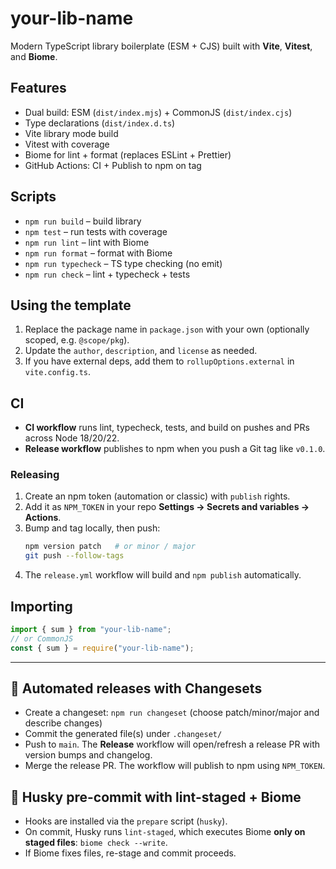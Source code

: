 # your-lib-name

Modern TypeScript library boilerplate (ESM + CJS) built with **Vite**, **Vitest**, and **Biome**.

## Features
- Dual build: ESM (`dist/index.mjs`) + CommonJS (`dist/index.cjs`)
- Type declarations (`dist/index.d.ts`)
- Vite library mode build
- Vitest with coverage
- Biome for lint + format (replaces ESLint + Prettier)
- GitHub Actions: CI + Publish to npm on tag

## Scripts
- `npm run build` – build library
- `npm test` – run tests with coverage
- `npm run lint` – lint with Biome
- `npm run format` – format with Biome
- `npm run typecheck` – TS type checking (no emit)
- `npm run check` – lint + typecheck + tests

## Using the template
1. Replace the package name in `package.json` with your own (optionally scoped, e.g. `@scope/pkg`).
2. Update the `author`, `description`, and `license` as needed.
3. If you have external deps, add them to `rollupOptions.external` in `vite.config.ts`.

## CI
- **CI workflow** runs lint, typecheck, tests, and build on pushes and PRs across Node 18/20/22.
- **Release workflow** publishes to npm when you push a Git tag like `v0.1.0`.

### Releasing
1. Create an npm token (automation or classic) with `publish` rights.
2. Add it as `NPM_TOKEN` in your repo **Settings → Secrets and variables → Actions**.
3. Bump and tag locally, then push:
   ```bash
   npm version patch   # or minor / major
   git push --follow-tags
   ```
4. The `release.yml` workflow will build and `npm publish` automatically.

## Importing
```ts
import { sum } from "your-lib-name";
// or CommonJS
const { sum } = require("your-lib-name");
```

---

## 🚀 Automated releases with Changesets
- Create a changeset: `npm run changeset` (choose patch/minor/major and describe changes)
- Commit the generated file(s) under `.changeset/`
- Push to `main`. The **Release** workflow will open/refresh a release PR with version bumps and changelog.
- Merge the release PR. The workflow will publish to npm using `NPM_TOKEN`.

## 🐶 Husky pre-commit with lint-staged + Biome
- Hooks are installed via the `prepare` script (`husky`).
- On commit, Husky runs `lint-staged`, which executes Biome **only on staged files**: `biome check --write`.
- If Biome fixes files, re-stage and commit proceeds.
